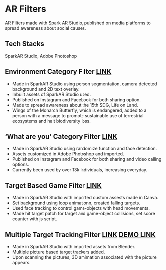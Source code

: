 # AR Filters
AR Filters made with Spark AR Studio, published on media platforms to spread awareness about social causes. 


## Tech Stacks
SparkAR Studio, Adobe Photoshop


## Environment Category Filter [LINK](https://www.instagram.com/ar/487882069549938/?ch=ZmZhOTAzZmYxYTQ0YTU0OTBiYjEyNzU3MzEyYjI1Yjg%3D )
- Made in SparkAR Studio using person segmentation, camera detected background and 2D text overlay. 
- Inbuilt assets of SparkAR Studio used. 
- Published on Instagram and Facebook for both sharing option.  
- Made to spread awareness about the 15th SDG, Life on Land.  
- Wings of the Monarch Butterfly, which is endangered, added to a person with a message to promote sustainable use of terrestrial ecosystems and halt biodiversity loss. 



## ‘What are you’ Category Filter [LINK](https://www.instagram.com/ar/4510634535720180/?ch=NzcyODg5YTRlMWFjMDIxZDAxZmQzN2E0NDlhYTcyOTk%3D)
- Made in SparkAR Studio using randomize function and face detection. 
- Assets customized in Adobe Photoshop and imported. 
- Published on Instagram and Facebook for both sharing and video calling options. 
- Currently been used by over 13k individuals, increasing everyday.


## Target Based Game Filter [LINK](https://www.instagram.com/ar/580938693392241/?ch=YmI5ZTEyYTgwNzJhY2I4ZGYwMzUwOGU4YmVlZmU1Yzg%3D)
- Made in SparkAR Studio with imported custom assests made in Canva. 
- Set background using loop animationn, created falling targets.    
- Used face tracking to control game-objects with head movements.  
- Made hit target patch for target and game-object collisions, set score counter with js script. 


## Multiple Target Tracking Filter [LINK](https://www.instagram.com/ar/1077189693004478/?ch=OWM5MzlhMWYxMTJhMGQ1ZGQ0NDBiNjIyY2ExNTVhNWE%3D) [DEMO LINK](https://drive.google.com/file/d/1K-x8hYIg3eBBYY4tWt0TdMdr5mwNeHIo/view?usp=sharing)
- Made in SparkAR Studio with imported assets from Blender. 
- Multiple picture based target trackers added.
- Upon scanning the pictures, 3D amimation associated with the picture appears.



